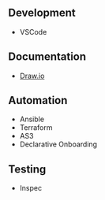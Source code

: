 ## Development
- VSCode

## Documentation
- [Draw.io](https://marketplace.visualstudio.com/items?itemName=hediet.vscode-drawio)

## Automation
- Ansible
- Terraform
- AS3
- Declarative Onboarding

## Testing
- Inspec
